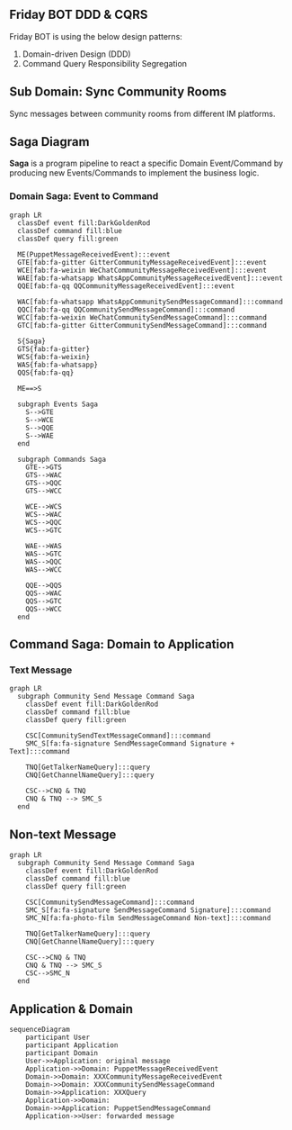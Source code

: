 ## Friday BOT DDD & CQRS

Friday BOT is using the below design patterns:

1. Domain-driven Design (DDD)
1. Command Query Responsibility Segregation

## Sub Domain: Sync Community Rooms

Sync messages between community rooms from different IM platforms.

## Saga Diagram

**Saga** is a program pipeline to react a specific Domain Event/Command by producing new Events/Commands to implement the business logic.

### Domain Saga: Event to Command

```mermaid
graph LR
  classDef event fill:DarkGoldenRod
  classDef command fill:blue
  classDef query fill:green

  ME(PuppetMessageReceivedEvent):::event
  GTE[fab:fa-gitter GitterCommunityMessageReceivedEvent]:::event
  WCE[fab:fa-weixin WeChatCommunityMessageReceivedEvent]:::event
  WAE[fab:fa-whatsapp WhatsAppCommunityMessageReceivedEvent]:::event
  QQE[fab:fa-qq QQCommunityMessageReceivedEvent]:::event

  WAC[fab:fa-whatsapp WhatsAppCommunitySendMessageCommand]:::command
  QQC[fab:fa-qq QQCommunitySendMessageCommand]:::command
  WCC[fab:fa-weixin WeChatCommunitySendMessageCommand]:::command
  GTC[fab:fa-gitter GitterCommunitySendMessageCommand]:::command

  S{Saga}
  GTS{fab:fa-gitter}
  WCS{fab:fa-weixin}
  WAS{fab:fa-whatsapp}
  QQS{fab:fa-qq}

  ME==>S

  subgraph Events Saga
    S-->GTE
    S-->WCE
    S-->QQE
    S-->WAE
  end

  subgraph Commands Saga
    GTE-->GTS
    GTS-->WAC
    GTS-->QQC
    GTS-->WCC
    
    WCE-->WCS
    WCS-->WAC
    WCS-->QQC
    WCS-->GTC
    
    WAE-->WAS
    WAS-->GTC
    WAS-->QQC
    WAS-->WCC

    QQE-->QQS
    QQS-->WAC
    QQS-->GTC
    QQS-->WCC
  end
```

## Command Saga: Domain to Application

### Text Message

```mermaid
graph LR
  subgraph Community Send Message Command Saga
    classDef event fill:DarkGoldenRod
    classDef command fill:blue
    classDef query fill:green

    CSC[CommunitySendTextMessageCommand]:::command
    SMC_S[fa:fa-signature SendMessageCommand Signature + Text]:::command
    
    TNQ[GetTalkerNameQuery]:::query
    CNQ[GetChannelNameQuery]:::query

    CSC-->CNQ & TNQ
    CNQ & TNQ --> SMC_S
  end
```

## Non-text Message

```mermaid
graph LR
  subgraph Community Send Message Command Saga
    classDef event fill:DarkGoldenRod
    classDef command fill:blue
    classDef query fill:green

    CSC[CommunitySendMessageCommand]:::command
    SMC_S[fa:fa-signature SendMessageCommand Signature]:::command
    SMC_N[fa:fa-photo-film SendMessageCommand Non-text]:::command
    
    TNQ[GetTalkerNameQuery]:::query
    CNQ[GetChannelNameQuery]:::query

    CSC-->CNQ & TNQ
    CNQ & TNQ --> SMC_S
    CSC-->SMC_N
  end
```

## Application & Domain

```mermaid
sequenceDiagram
    participant User
    participant Application
    participant Domain
    User->>Application: original message
    Application->>Domain: PuppetMessageReceivedEvent
    Domain->>Domain: XXXCommunityMessageReceivedEvent
    Domain->>Domain: XXXCommunitySendMessageCommand
    Domain->>Application: XXXQuery
    Application->>Domain: 
    Domain->>Application: PuppetSendMessageCommand
    Application->>User: forwarded message
```
